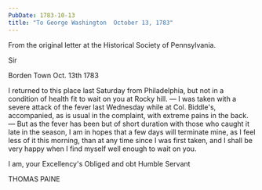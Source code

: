 ```yaml
---
PubDate: 1783-10-13
title: "To George Washington  October 13, 1783"
---
```


   From the original letter at the Historical Society of Pennsylvania.

   Sir
   
   Borden Town Oct. 13th 1783

   I returned to this place last Saturday from Philadelphia, but not in a
   condition of health fit to wait on you at Rocky hill. &mdash; I was taken with a
   severe attack of the fever last Wednesday while at Col. Biddle's,
   accompanied, as is usual in the complaint, with extreme pains in the back.
   &mdash; But as the fever has been but of short duration with those who caught it
   late in the season, I am in hopes that a few days will terminate mine, as
   I feel less of it this morning, than at any time since I was first taken,
   and I shall be very happy when I find myself well enough to wait on you.

   I am, your Excellency's Obliged and obt Humble Servant

   THOMAS PAINE


